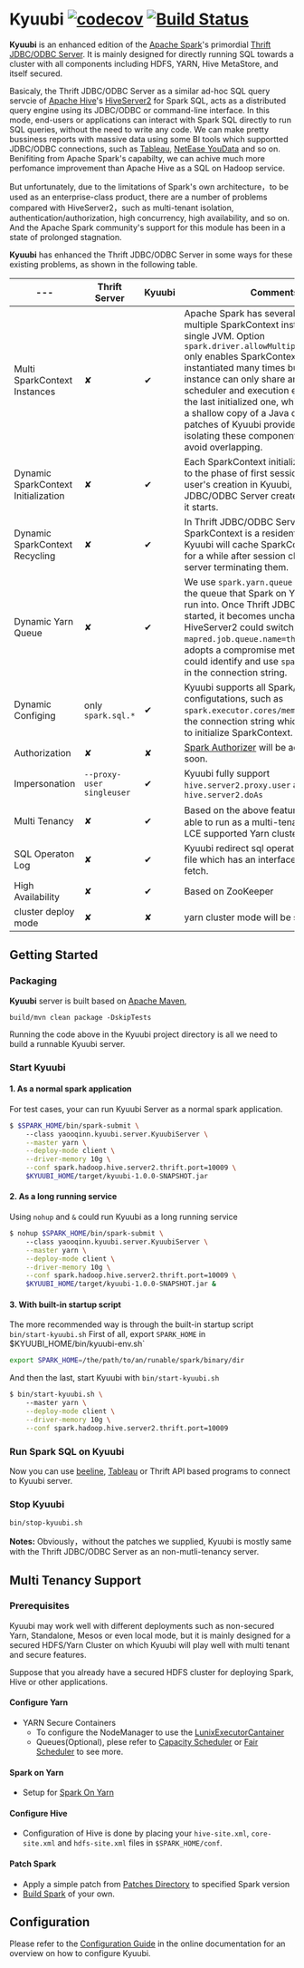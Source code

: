 # Kyuubi  [![codecov](https://codecov.io/gh/yaooqinn/kyuubi/branch/master/graph/badge.svg)](https://codecov.io/gh/yaooqinn/kyuubi) [![Build Status](https://travis-ci.org/yaooqinn/kyuubi.svg?branch=master)](https://travis-ci.org/yaooqinn/kyuubi)


**Kyuubi** is an enhanced edition of the [Apache Spark](http://spark.apache.org)'s primordial
 [Thrift JDBC/ODBC Server](http://spark.apache.org/docs/latest/sql-programming-guide.html#running-the-thrift-jdbcodbc-server). It is mainly designed for directly running SQL towards a cluster with all components including HDFS, YARN, Hive MetaStore, and itself secured.    

Basicaly, the Thrift JDBC/ODBC Server as a similar ad-hoc SQL query servcie of [Apache Hive](https://hive.apache.org)'s [HiveServer2](https://cwiki.apache.org/confluence/display/Hive/HiveServer2+Overview) for Spark SQL, acts as a distributed query engine using its JDBC/ODBC or command-line interface.
In this mode, end-users or applications can interact with Spark SQL directly to run SQL queries, without the need to write any code. We can make pretty bussiness reports with massive data using some BI tools which supportted JDBC/ODBC connections, such as [Tableau](https://www.tableau.com), [NetEase YouData](https://youdata.163.com) and so on. Benifiting from Apache Spark's capabilty, we can achive much more perfomance improvement than Apache Hive as a SQL on Hadoop service.    

But unfortunately, due to the limitations of Spark's own architecture，to be used as an enterprise-class product, there are a number of problems compared with HiveServer2，such as multi-tenant isolation, authentication/authorization, high concurrency, high availability, and so on. And the Apache Spark community's support for this module has been in a state of prolonged stagnation.         

**Kyuubi** has enhanced the Thrift JDBC/ODBC Server in some ways for these existing problems, as shown in the following table.     

 |---|**Thrift Server**|**Kyuubi**|Comments|   
 |---|---|---|---|
 |Multi SparkContext Instances| ✘ | ✔ |Apache Spark has several [issues](https://www.jianshu.com/p/e1cfcaece8f1) to have multiple SparkContext instances in one single JVM. Option `spark.driver.allowMultipleContexts=true` only enables SparkContext to be instantiated many times but these instance can only share and use the scheduler and execution environments of the last initialized one, which is kind of like a shallow copy of a Java object. The patches of Kyuubi provides a way of isolating these components by user to avoid overlapping.|
 |Dynamic SparkContext Initialization| ✘ | ✔ |Each SparkContext initialization is delayed to the phase of first session of a particular user's creation in Kyuubi, while Thrift JDBC/ODBC Server create one only when it starts.|
 |Dynamic SparkContext Recycling| ✘ | ✔ | In Thrift JDBC/ODBC Server, SparkContext is a resident variable. Kyuubi will cache SparkContext instances for a while after session closed before the server terminating them.|
 |Dynamic Yarn Queue| ✘ | ✔ |We use `spark.yarn.queue` to specifying the queue that Spark on Yarn applications run into. Once Thrift JDBC/ODBC Server started, it becomes unchangable, while HiveServer2 could switch queue by`set mapred.job.queue.name=thequeue`. Kyuubi adopts a compromise method which could identify and use `spark.yarn.queue` in the connection string.|
 |Dynamic Configing| only `spark.sql.*` | ✔ |Kyuubi supports all Spark/Hive/Hadoop configutations, such as `spark.executor.cores/memory`, to be set in the connection string which will be used to initialize SparkContext. |
 |Authorization| ✘ | ✘ |[Spark Authorizer](https://github.com/yaooqinn/spark-authorizer) will be add to Kyuubi soon.|
 |Impersonation|`--proxy-user singleuser`| ✔ |Kyuubi fully support `hive.server2.proxy.user` and `hive.server2.doAs`|
 |Multi Tenancy| ✘ | ✔ |Based on the above features，Kyuubi is able to run as a multi-tenant server on a LCE supported Yarn cluster.|
 |SQL Operaton Log| ✘ | ✔ |Kyuubi redirect sql operation log to local file which has an interface for the client to fetch.|
 |High Availability| ✘ | ✔ |Based on ZooKeeper |
 |cluster deploy mode| ✘ | ✘ |yarn cluster mode will be supported soon|
 
## Getting Started

### Packaging

**Kyuubi** server is built based on [Apache Maven](http://maven.apache.org), 

```sbtshell
build/mvn clean package -DskipTests
```

Running the code above in the Kyuubi project directory is all we need to build a runnable Kyuubi server.

### Start Kyuubi

#### 1. As a normal spark application

For test cases, your can run Kyuubi Server as a normal spark application.
```bash
$ $SPARK_HOME/bin/spark-submit \ 
    --class yaooqinn.kyuubi.server.KyuubiServer \
    --master yarn \
    --deploy-mode client \
    --driver-memory 10g \
    --conf spark.hadoop.hive.server2.thrift.port=10009 \
    $KYUUBI_HOME/target/kyuubi-1.0.0-SNAPSHOT.jar
```


#### 2. As a long running service

Using `nohup` and `&` could run Kyuubi as a long running service
```bash
$ nohup $SPARK_HOME/bin/spark-submit \ 
    --class yaooqinn.kyuubi.server.KyuubiServer \
    --master yarn \
    --deploy-mode client \
    --driver-memory 10g \
    --conf spark.hadoop.hive.server2.thrift.port=10009 \
    $KYUUBI_HOME/target/kyuubi-1.0.0-SNAPSHOT.jar &
```

#### 3. With built-in startup script

The more recommended way is through the built-in startup script `bin/start-kyuubi.sh`
First of all, export `SPARK_HOME` in $KYUUBI_HOME/bin/kyuubi-env.sh`

```bash
export SPARK_HOME=/the/path/to/an/runable/spark/binary/dir
```

And then the last, start Kyuubi with  `bin/start-kyuubi.sh`
```bash
$ bin/start-kyuubi.sh \ 
    --master yarn \
    --deploy-mode client \
    --driver-memory 10g \
    --conf spark.hadoop.hive.server2.thrift.port=10009
```

### Run Spark SQL on Kyuubi

Now you can use [beeline](https://cwiki.apache.org/confluence/display/Hive/HiveServer2+Clients), [Tableau](https://www.tableau.com/zh-cn) or Thrift API based programs to connect to Kyuubi server.

### Stop Kyuubi

```bash
bin/stop-kyuubi.sh
```


**Notes:** Obviously，without the patches we supplied, Kyuubi is mostly same with the Thrift JDBC/ODBC Server as an non-mutli-tenancy server. 

## Multi Tenancy Support

### Prerequisites

Kyuubi may work well with different deployments such as non-secured Yarn, Standalone, Mesos or even local mode, but it is mainly designed for a secured HDFS/Yarn Cluster on which Kyuubi will play well with multi tenant and secure features.

Suppose that you already have a secured HDFS cluster for deploying Spark, Hive or other applications.

#### Configure Yarn

-  YARN Secure Containers     
      +  To configure the NodeManager to use the [LunixExecutorCantainer](https://hadoop.apache.org/docs/r2.7.2/hadoop-yarn/hadoop-yarn-site/SecureContainer.html)
      + Queues(Optional), plese refer to [Capacity Scheduler](https://hadoop.apache.org/docs/r2.7.2/hadoop-yarn/hadoop-yarn-site/CapacityScheduler.html) or [Fair Scheduler](https://hadoop.apache.org/docs/r2.7.2/hadoop-yarn/hadoop-yarn-site/FairScheduler.html) to see more.

#### Spark on Yarn    
-  Setup for [Spark On Yarn](http://spark.apache.org/docs/latest/running-on-yarn.html)         

#### Configure Hive    

- Configuration of Hive is done by placing your `hive-site.xml`, `core-site.xml` and `hdfs-site.xml` files in `$SPARK_HOME/conf`.

#### Patch Spark
-  Apply a simple patch from [Patches Directory](patches) to specified Spark version
-  [Build Spark](http://spark.apache.org/docs/latest/building-spark.html) of your own.

## Configuration

Please refer to the [Configuration Guide](docs/configurations.md) in the online documentation for an overview on how to configure Kyuubi.
  
